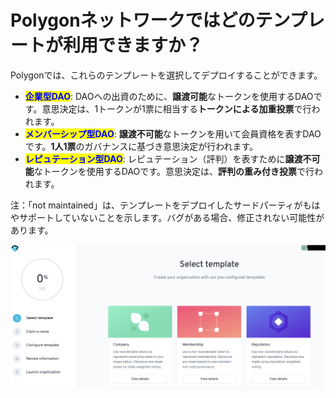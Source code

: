 # Polygonネットワークではどのテンプレートが利用できますか？

Polygonでは、これらのテンプレートを選択してデプロイすることができます。

* <mark style="color:blue;">**企業型DAO**</mark>: DAOへの出資のために、**譲渡可能**なトークンを使用するDAOです。意思決定は、1トークンが1票に相当する**トークンによる加重投票**で行われます。
* <mark style="color:blue;">**メンバーシップ型DAO**</mark>: **譲渡不可能**なトークンを用いて会員資格を表すDAOです。**1人1票**のガバナンスに基づき意思決定が行われます。
* <mark style="color:blue;">**レピュテーション型DAO**</mark>: レピュテーション（評判）を表すために**譲渡不可能**なトークンを使用するDAOです。意思決定は、**評判の重み付き投票**で行われます。

注：「not maintained」は、テンプレートをデプロイしたサードパーティがもはやサポートしていないことを示します。バグがある場合、修正されない可能性があります。

![](<../../../.gitbook/assets/Schermata 2022-02-03 alle 12.11.03.png>)
